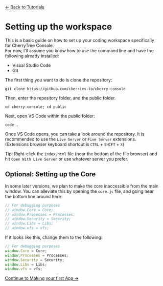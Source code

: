 [← Back to Tutorials](./README.md)

# Setting up the workspace

This is a basic guide on how to set up your coding workspace specifically for CherryTree Console.   
For now, I'll assume you know how to use the command line and have the following already installed:

- Visual Studio Code
- Git

The first thing you want to do is clone the repository:

```
git clone https://github.com/cherries-to/cherry-console
```

Then, enter the repository folder, and the public folder.

```
cd cherry-console; cd public
```

Next, open VS Code within the public folder:

```
code .
```

Once VS Code opens, you can take a look around the repository. It is recommended to use the `Live Server` or `Five Server` extensions. (Extensions browser keyboard shortcut is `CTRL` + `SHIFT` + `X`)

Tip: Right-click the `index.html` file (near the bottom of the file browser) and hit `Open With Live Server` or use whatever server you prefer.

## Optional: Setting up the Core

In some later versions, we plan to make the core inaccessible from the main window. You can alleviate this by opening the `core.js` file, and going near the bottom line around here:

```js
// For debugging purposes
// window.Core = Core;
// window.Processes = Processes;
// window.Security = Security;
// window.Libs = Libs;
// window.vfs = vfs;
```

If it looks like this, change them to the following:

```js
// For debugging purposes
window.Core = Core;
window.Processes = Processes;
window.Security = Security;
window.Libs = Libs;
window.vfs = vfs;
```

[Continue to Making your first App →](./02-making-an-app.md)

